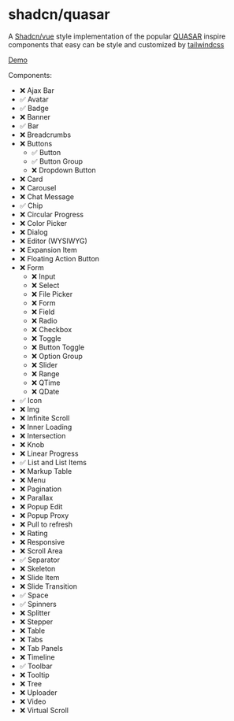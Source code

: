 # shadcn/quasar

A [Shadcn/vue](https://www.shadcn-vue.com/docs/installation/vite) style implementation of the popular [QUASAR](https://quasar.dev/vue-components) inspire components that easy can be style and customized by [tailwindcss](https://tailwindcss.com/)

[Demo](https://silinator.github.io/shadcn-quasar)

Components:

- ❌ Ajax Bar
- ✅ Avatar
- ✅ Badge
- ❌ Banner
- ✅ Bar
- ❌ Breadcrumbs
- ❌ Buttons
  - ✅ Button
  - ✅ Button Group
  - ❌ Dropdown Button
- ❌ Card
- ❌ Carousel
- ❌ Chat Message
- ✅ Chip
- ❌ Circular Progress
- ❌ Color Picker
- ❌ Dialog
- ❌ Editor (WYSIWYG)
- ❌ Expansion Item
- ❌ Floating Action Button
- ❌ Form
  - ❌ Input
  - ❌ Select
  - ❌ File Picker
  - ❌ Form
  - ❌ Field
  - ❌ Radio
  - ❌ Checkbox
  - ❌ Toggle
  - ❌ Button Toggle
  - ❌ Option Group
  - ❌ Slider
  - ❌ Range
  - ❌ QTime
  - ❌ QDate
- ✅ Icon
- ❌ Img
- ❌ Infinite Scroll
- ❌ Inner Loading
- ❌ Intersection
- ❌ Knob
- ❌ Linear Progress
- ✅ List and List Items
- ❌ Markup Table
- ❌ Menu
- ❌ Pagination
- ❌ Parallax
- ❌ Popup Edit
- ❌ Popup Proxy
- ❌ Pull to refresh
- ❌ Rating
- ❌ Responsive
- ❌ Scroll Area
- ✅ Separator
- ❌ Skeleton
- ❌ Slide Item
- ❌ Slide Transition
- ✅ Space
- ✅ Spinners
- ❌ Splitter
- ❌ Stepper
- ❌ Table
- ❌ Tabs
- ❌ Tab Panels
- ❌ Timeline
- ✅ Toolbar
- ❌ Tooltip
- ❌ Tree
- ❌ Uploader
- ❌ Video
- ❌ Virtual Scroll

